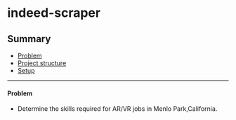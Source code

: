 # indeed-scraper

## Summary
* [Problem](#Problem)
* [Project structure](#Structure)
* [Setup](#Setup)

--------------------------------------------
#### Problem
* Determine the skills required for AR/VR jobs in Menlo Park,California.
